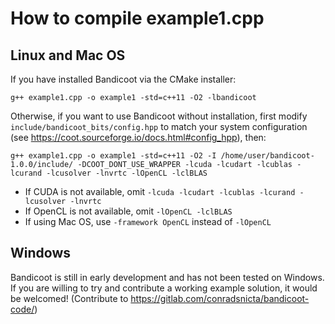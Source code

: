 # How to compile example1.cpp

## Linux and Mac OS

If you have installed Bandicoot via the CMake installer:

```
g++ example1.cpp -o example1 -std=c++11 -O2 -lbandicoot
```

Otherwise, if you want to use Bandicoot without installation, first modify `include/bandicoot_bits/config.hpp` to match your system configuration (see https://coot.sourceforge.io/docs.html#config_hpp), then:

```
g++ example1.cpp -o example1 -std=c++11 -O2 -I /home/user/bandicoot-1.0.0/include/ -DCOOT_DONT_USE_WRAPPER -lcuda -lcudart -lcublas -lcurand -lcusolver -lnvrtc -lOpenCL -lclBLAS
```

 * If CUDA is not available, omit `-lcuda -lcudart -lcublas -lcurand -lcusolver -lnvrtc`
 * If OpenCL is not available, omit `-lOpenCL -lclBLAS`
 * If using Mac OS, use `-framework OpenCL` instead of `-lOpenCL`

## Windows

Bandicoot is still in early development and has not been tested on Windows.
If you are willing to try and contribute a working example solution, it would be welcomed!
(Contribute to https://gitlab.com/conradsnicta/bandicoot-code/)
